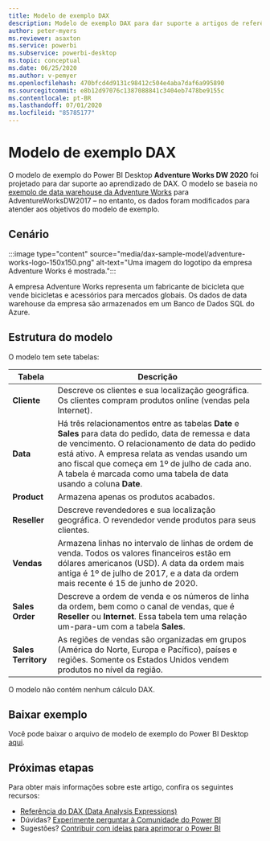 ```yaml
---
title: Modelo de exemplo DAX
description: Modelo de exemplo DAX para dar suporte a artigos de referência.
author: peter-myers
ms.reviewer: asaxton
ms.service: powerbi
ms.subservice: powerbi-desktop
ms.topic: conceptual
ms.date: 06/25/2020
ms.author: v-pemyer
ms.openlocfilehash: 470bfcd4d9131c98412c504e4aba7daf6a995890
ms.sourcegitcommit: e8b12d97076c1387088841c3404eb7478be9155c
ms.contentlocale: pt-BR
ms.lasthandoff: 07/01/2020
ms.locfileid: "85785177"
---
```

# <a name="dax-sample-model"></a>Modelo de exemplo DAX

O modelo de exemplo do Power BI Desktop **Adventure Works DW 2020** foi projetado para dar suporte ao aprendizado de DAX. O modelo se baseia no [exemplo de data warehouse da Adventure Works](/sql/samples/adventureworks-install-configure#data-warehouse-downloads) para AdventureWorksDW2017 – no entanto, os dados foram modificados para atender aos objetivos do modelo de exemplo.

## <a name="scenario"></a>Cenário

:::image type="content" source="media/dax-sample-model/adventure-works-logo-150x150.png" alt-text="Uma imagem do logotipo da empresa Adventure Works é mostrada.":::

A empresa Adventure Works representa um fabricante de bicicleta que vende bicicletas e acessórios para mercados globais. Os dados de data warehouse da empresa são armazenados em um Banco de Dados SQL do Azure.

## <a name="model-structure"></a>Estrutura do modelo

O modelo tem sete tabelas:

|Tabela|Descrição|
|-----|-------|
|**Cliente**|Descreve os clientes e sua localização geográfica. Os clientes compram produtos online (vendas pela Internet).|
|**Data**|Há três relacionamentos entre as tabelas **Date** e **Sales** para data do pedido, data de remessa e data de vencimento. O relacionamento de data do pedido está ativo. A empresa relata as vendas usando um ano fiscal que começa em 1º de julho de cada ano. A tabela é marcada como uma tabela de data usando a coluna **Date**.|
|**Product**|Armazena apenas os produtos acabados.|
|**Reseller**|Descreve revendedores e sua localização geográfica. O revendedor vende produtos para seus clientes.|
|**Vendas**|Armazena linhas no intervalo de linhas de ordem de venda. Todos os valores financeiros estão em dólares americanos (USD). A data da ordem mais antiga é 1º de julho de 2017, e a data da ordem mais recente é 15 de junho de 2020.|
|**Sales Order**|Descreve a ordem de venda e os números de linha da ordem, bem como o canal de vendas, que é **Reseller** ou **Internet**. Essa tabela tem uma relação um-para-um com a tabela **Sales**.|
|**Sales Territory**|As regiões de vendas são organizadas em grupos (América do Norte, Europa e Pacífico), países e regiões. Somente os Estados Unidos vendem produtos no nível da região.|

O modelo não contém nenhum cálculo DAX.

## <a name="download-sample"></a>Baixar exemplo

Você pode baixar o arquivo de modelo de exemplo do Power BI Desktop [aqui](https://aka.ms/dax-docs-sample-file).

## <a name="next-steps"></a>Próximas etapas

Para obter mais informações sobre este artigo, confira os seguintes recursos:

- [Referência do DAX (Data Analysis Expressions)](/dax/)
- Dúvidas? [Experimente perguntar à Comunidade do Power BI](https://community.powerbi.com/)
- Sugestões? [Contribuir com ideias para aprimorar o Power BI](https://ideas.powerbi.com/)
